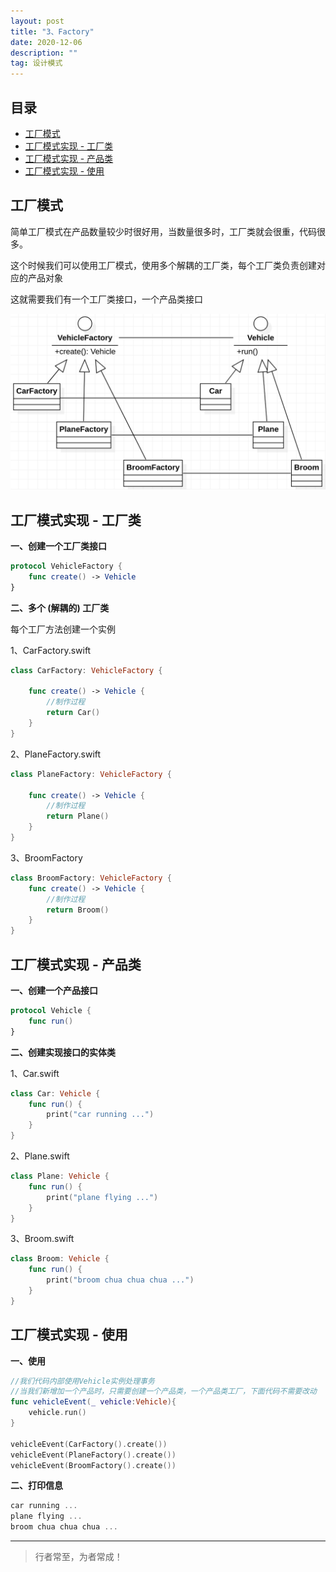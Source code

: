 ```yaml
---
layout: post
title: "3、Factory"
date: 2020-12-06
description: ""
tag: 设计模式
---
```







## 目录

* [工厂模式](#content1)
* [工厂模式实现 - 工厂类](#content2)
* [工厂模式实现 - 产品类](#content3)
* [工厂模式实现 - 使用](#content4)







<!-- ************************************************ -->
## <a id="content1"></a>工厂模式

简单工厂模式在产品数量较少时很好用，当数量很多时，工厂类就会很重，代码很多。

这个时候我们可以使用工厂模式，使用多个解耦的工厂类，每个工厂类负责创建对应的产品对象

这就需要我们有一个工厂类接口，一个产品类接口

<img src="/images/DesignPatterns/factory.png" alt="img">



<!-- ************************************************ -->
## <a id="content2"></a>工厂模式实现 - 工厂类

**一、创建一个工厂类接口**

```swift
protocol VehicleFactory {
    func create() -> Vehicle
}
```

**二、多个 (解耦的) 工厂类**

每个工厂方法创建一个实例

1、CarFactory.swift

```swift
class CarFactory: VehicleFactory {
    
    func create() -> Vehicle {
        //制作过程
        return Car()
    }
}
```

2、PlaneFactory.swift

```swift
class PlaneFactory: VehicleFactory {

    func create() -> Vehicle {
        //制作过程
        return Plane()
    }
}
```

3、BroomFactory

```swift
class BroomFactory: VehicleFactory {
    func create() -> Vehicle {
        //制作过程
        return Broom()
    }
}
```


<!-- ************************************************ -->
## <a id="content3"></a>工厂模式实现 - 产品类

**一、创建一个产品接口**

```swift
protocol Vehicle {
    func run()
}
```

**二、创建实现接口的实体类**

1、Car.swift

```swift
class Car: Vehicle {
    func run() {
        print("car running ...")
    }
}
```

2、Plane.swift

```swift
class Plane: Vehicle {
    func run() {
        print("plane flying ...")
    }
}
```


3、Broom.swift

```swift
class Broom: Vehicle {
    func run() {
        print("broom chua chua chua ...")
    }
}
```


<!-- ************************************************ -->
## <a id="content4"></a>工厂模式实现 - 使用

**一、使用**

```swift
//我们代码内部使用Vehicle实例处理事务
//当我们新增加一个产品时，只需要创建一个产品类，一个产品类工厂，下面代码不需要改动
func vehicleEvent(_ vehicle:Vehicle){
    vehicle.run()
}

vehicleEvent(CarFactory().create())
vehicleEvent(PlaneFactory().create())
vehicleEvent(BroomFactory().create())
```

**二、打印信息**

```swift
car running ...
plane flying ...
broom chua chua chua ...
```




----------
>  行者常至，为者常成！



